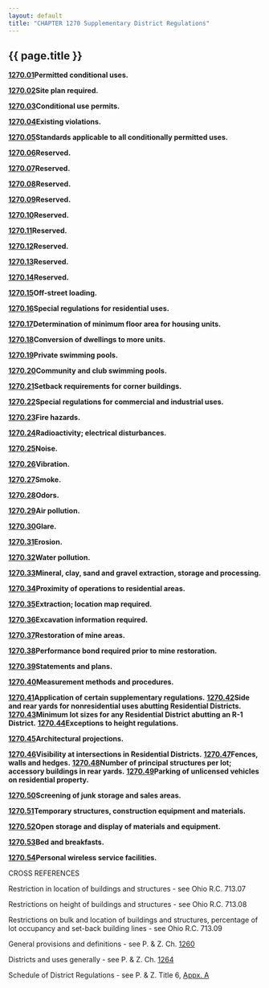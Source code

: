 ```yaml
---
layout: default 
title: "CHAPTER 1270 Supplementary District Regulations"
---
```


{{ page.title }}
----------------

[**1270.01**](50d4f9c4.html)**Permitted conditional uses.**

[**1270.02**](50d830fe.html)**Site plan required.**

[**1270.03**](50dcdd22.html)**Conditional use permits.**

[**1270.04**](50e09524.html)**Existing violations.**

[**1270.05**](50e44eba.html)**Standards applicable to all conditionally
permitted uses.**

[**1270.06**](50e9959d.html)**Reserved.**

[**1270.07**](50ec0d11.html)**Reserved.**

[**1270.08**](50ef5e53.html)**Reserved.**

[**1270.09**](50f2b3ba.html)**Reserved.**

[**1270.10**](50f57001.html)**Reserved.**

[**1270.11**](50f8eb5d.html)**Reserved.**

[**1270.12**](50fb49b2.html)**Reserved.**

[**1270.13**](50fe5f01.html)**Reserved.**

[**1270.14**](51015d1c.html)**Reserved.**

[**1270.15**](5104e454.html)**Off-street loading.**

[**1270.16**](510a7d96.html)**Special regulations for residential
uses.**

[**1270.17**](510dc842.html)**Determination of minimum floor area for
housing units.**

[**1270.18**](51112024.html)**Conversion of dwellings to more units.**

[**1270.19**](51183752.html)**Private swimming pools.**

[**1270.20**](511f674b.html)**Community and club swimming pools.**

[**1270.21**](5125fe32.html)**Setback requirements for corner
buildings.**

[**1270.22**](51296abb.html)**Special regulations for commercial and
industrial uses.**

[**1270.23**](512dadea.html)**Fire hazards.**

[**1270.24**](5131ec30.html)**Radioactivity; electrical disturbances.**

[**1270.25**](513536c0.html)**Noise.**

[**1270.26**](5139fe35.html)**Vibration.**

[**1270.27**](513d079e.html)**Smoke.**

[**1270.28**](51418ab6.html)**Odors.**

[**1270.29**](5145a99c.html)**Air pollution.**

[**1270.30**](5149a137.html)**Glare.**

[**1270.31**](514d5c0c.html)**Erosion.**

[**1270.32**](51513f2e.html)**Water pollution.**

[**1270.33**](51556e4b.html)**Mineral, clay, sand and gravel extraction,
storage and processing.**

[**1270.34**](5159bb07.html)**Proximity of operations to residential
areas.**

[**1270.35**](515c0777.html)**Extraction; location map required.**

[**1270.36**](5160be03.html)**Excavation information required.**

[**1270.37**](5164b11c.html)**Restoration of mine areas.**

[**1270.38**](5168fb11.html)**Performance bond required prior to mine
restoration.**

[**1270.39**](516b404a.html)**Statements and plans.**

[**1270.40**](516f44bc.html)**Measurement methods and procedures.**

[**1270.41**](51737a7a.html)**Application of certain supplementary
regulations.** [**1270.42**](517783e8.html)**Side and rear yards for
nonresidential uses abutting Residential Districts.**
[**1270.43**](517bb5cd.html)**Minimum lot sizes for any Residential
District abutting an R-1 District.**
[**1270.44**](517f3f93.html)**Exceptions to height regulations.**

[**1270.45**](5183daf7.html)**Architectural projections.**

[**1270.46**](51879f16.html)**Visibility at intersections in Residential
Districts.** [**1270.47**](518a3a13.html)**Fences, walls and hedges.**
[**1270.48**](51977db4.html)**Number of principal structures per lot;
accessory buildings in rear yards.**
[**1270.49**](519b7dcf.html)**Parking of unlicensed vehicles on
residential property.**

[**1270.50**](519f6f69.html)**Screening of junk storage and sales
areas.**

[**1270.51**](51a33e06.html)**Temporary structures, construction
equipment and materials.**

[**1270.52**](51a7d8a9.html)**Open storage and display of materials and
equipment.**

[**1270.53**](51abc022.html)**Bed and breakfasts.**

[**1270.54**](51b83f62.html)**Personal wireless service facilities.**

CROSS REFERENCES

Restriction in location of buildings and structures - see Ohio R.C.
713.07

Restrictions on height of buildings and structures - see Ohio R.C.
713.08

Restrictions on bulk and location of buildings and structures,
percentage of lot occupancy and set-back building lines - see Ohio R.C.
713.09

General provisions and definitions - see P. & Z. Ch.
[1260](4c764b58.html)

Districts and uses generally - see P. & Z. Ch. [1264](4dade3b7.html)

Schedule of District Regulations - see P. & Z. Title 6, [Appx.
A](55fe8697.html)
